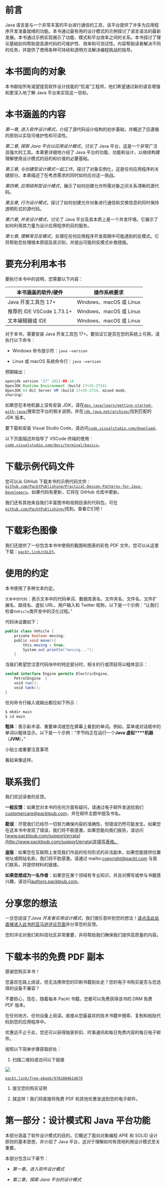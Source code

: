 # 前言

Java 语言是与一个非常丰富的平台进行通信的工具，该平台提供了许多为应用程序开发准备就绪的功能。本书通过最有用的设计模式的示例探讨了语言语法的最新发展。本书通过示例实现揭示了功能、模式和平台效率之间的关系。本书探讨了理论基础如何帮助提高源代码的可维护性、效率和可测试性。内容帮助读者解决不同的任务，并提供了使用各种可持续和透明方法解决编程挑战的指导。 

# 本书面向的对象

本书献给所有渴望提高软件设计技能的“饥渴”工程师，他们希望通过新的语言增强和更深入地了解 Java 平台来实现这一目标。

# 本书涵盖的内容

*第一章*, *进入软件设计模式*，介绍了源代码设计结构的初步基础，并概述了应遵循的原则以实现可维护性和可读性。

*第二章*, *探索 Java 平台以应用设计模式*，讨论了 Java 平台，这是一个非常广泛且强大的工具。本章更详细地介绍了 Java 平台的功能、功能和设计，以继续构建理解使用设计模式的目的和价值的必要基础。

*第三章*, *与创建型设计模式一起工作*，探讨了对象实例化，这是任何应用程序的关键部分。本章描述了在考虑需求的同时如何应对这一挑战。

*第四章*, *应用结构型设计模式*，展示了如何创建允许所需对象之间关系清晰的源代码。

*第五章*, *行为设计模式*，探讨了如何创建允许对象进行通信和交换信息的同时保持透明形式的源代码。

*第六章*, *并发设计模式*，讨论了 Java 平台及其本质上是一个并发环境。它展示了如何利用其力量为设计应用程序的目的服务。

*第七章*, *理解常见反模式*，处理在任何应用程序开发周期中可能遇到的反模式。它将帮助您处理根本原因及其识别，并提出可能的反模式补救措施。

# 要充分利用本书

要执行本书中的说明，您需要以下内容：

| **本书涵盖的软件/硬件** | **操作系统要求** |
| --- | --- |
| Java 开发工具包 17+ | Windows、macOS 或 Linux |
| 推荐的 IDE VSCode 1.73.1+ | Windows、macOS 或 Linux |
| 文本编辑器或 IDE | Windows、macOS 或 Linux |

对于本书，需要安装 Java 开发工具包 17+。要验证它是否在您的系统上可用，请执行以下命令：

+   Windows 命令提示符：`java –version`

+   Linux 或 macOS 系统命令行：`java –version`

预期输出：

```java
openjdk version "17" 2021-09-14
OpenJDK Runtime Environment (build 17+35-2724)
OpenJDK 64-Bit Server VM (build 17+35-2724, mixed mode,
sharing)
```

如果您在本地机器上没有安装 JDK，请在[`dev.java/learn/getting-started-with-java/`](https://dev.java/learn/getting-started-with-java/)搜索您平台的相关说明，并在[`jdk.java.net/archive/`](https://jdk.java.net/archive/)找到匹配的 JDK 版本。

要下载和安装 Visual Studio Code，请访问[`code.visualstudio.com/download`](https://code.visualstudio.com/download)。

以下页面描述并指导了 VSCode 终端的使用：[`code.visualstudio.com/docs/terminal/basics`](https://code.visualstudio.com/docs/terminal/basics)。

# 下载示例代码文件

您可以从 GitHub 下载本书的示例代码文件：[`github.com/PacktPublishing/Practical-Design-Patterns-for-Java-Developers`](https://github.com/PacktPublishing/Practical-Design-Patterns-for-Java-Developers)。如果代码有更新，它将在 GitHub 仓库中更新。

我们还有其他来自我们丰富图书和视频目录的代码包，可在[`github.com/PacktPublishing/`](https://github.com/PacktPublishing/)找到。查看它们吧！

# 下载彩色图像

我们还提供了一份包含本书中使用的截图和图表的彩色 PDF 文件。您可以从这里下载：[`packt.link/nSLEf`](https://packt.link/nSLEf)。

# 使用的约定

本书使用了多种文本约定。

`文本中的代码`：表示文本中的代码单词、数据库表名、文件夹名、文件名、文件扩展名、路径名、虚拟 URL、用户输入和 Twitter 昵称。以下是一个示例：“让我们检查`Vehicle`类开发中的泛化过程。”

代码块设置如下：

```java
public class Vehicle {
    private boolean moving;
    public void move(){
        this.moving = true;
        System.out.println("moving...");
    }
```

当我们希望您注意代码块中的特定部分时，相关的行或项目将以粗体显示：

```java
sealed interface Engine permits ElectricEngine,
    PetrolEngine  {
    void run();
    void tank();
}
```

任何命令行输入或输出都应如下所示：

```java
$ mkdir main
$ cd main
```

**粗体**：表示新术语、重要单词或您在屏幕上看到的单词。例如，菜单或对话框中的单词以粗体显示。以下是一个示例：“字节码正在运行一个**Java 虚拟****机器**（**JVM**）。”

小贴士或重要注意事项

看起来像这样。

# 联系我们

我们欢迎读者的反馈。

**一般反馈**：如果您对本书的任何方面有疑问，请通过电子邮件发送给我们 customercare@packtpub.com，并在邮件主题中提及书名。

**勘误**：尽管我们已经尽一切努力确保内容的准确性，但错误仍然可能发生。如果您在这本书中发现了错误，我们将不胜感激，如果您能向我们报告，请访问[www.packtpub.com/support/errata](http://www.packtpub.com/support/errata)并填写表格。

**盗版**：如果您在互联网上发现我们作品的任何形式的非法副本，如果您能提供位置地址或网站名称，我们将不胜感激。请通过 mailto:copyright@packt.com 与我们联系，并提供材料的链接。

**如果您想成为一名作者**：如果您在某个领域有专业知识，并且对撰写或参与书籍感兴趣，请访问[authors.packtpub.com](http://authors.packtpub.com)。

# 分享您的想法

一旦您阅读了*Java 开发者实用设计模式*，我们很乐意听到您的想法！[请点击此处直接进入此书的亚马逊评论页面](https://packt.link/r/1-804-61467-X)并分享您的反馈。

您的评论对我们和科技社区非常重要，并将帮助我们确保我们提供高质量的内容。

# 下载本书的免费 PDF 副本

感谢您购买本书！

您喜欢在路上阅读，但无法携带您的印刷书籍到处走？您的电子书购买是否与您选择的设备不兼容？

不要担心，现在，随着每本 Packt 书籍，您都可以免费获得该书的 DRM 免费 PDF 版本。

在任何地方、任何设备上阅读。直接从您最喜欢的技术书籍中搜索、复制和粘贴代码到您的应用程序中。

优惠远不止于此，您还可以获得独家折扣、时事通讯和每日免费内容的每日电子邮件。

按照以下简单步骤获取好处：

1.  扫描二维码或访问以下链接

![](img/B18884_QR_Free_PDF.jpg)

[`packt.link/free-ebook/9781804614679`](https://packt.link/free-ebook/9781804614679)

1.  提交您的购买证明

1.  就这样！我们将直接将免费 PDF 和其他优惠发送到您的电子邮件。

# 第一部分：设计模式和 Java 平台功能

本部分涵盖了软件设计模式的目的。它概述了面向对象编程 APIE 和 SOLID 设计原则的基本思想，并介绍了 Java 平台，这对于理解如何有效地利用设计模式至关重要。

本部分包含以下章节：

+   *第一章*，*进入软件设计模式*

+   *第二章*，*探索 Java 平台的设计模式*
